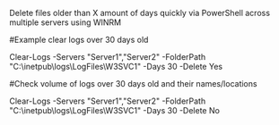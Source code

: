 
Delete files older than X amount of days quickly via PowerShell across multiple servers using WINRM

#Example clear logs over 30 days old

Clear-Logs -Servers "Server1","Server2" -FolderPath "C:\inetpub\logs\LogFiles\W3SVC1" -Days 30 -Delete Yes

#Check volume of logs over 30 days old and their names/locations

Clear-Logs -Servers "Server1","Server2" -FolderPath "C:\inetpub\logs\LogFiles\W3SVC1" -Days 30 -Delete No
